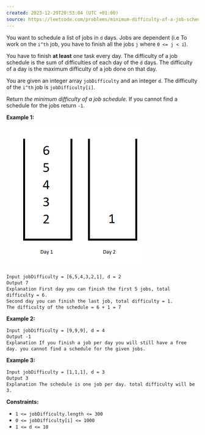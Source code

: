 ```yaml
---
created: 2023-12-29T20:53:04 (UTC +01:00)
source: https://leetcode.com/problems/minimum-difficulty-of-a-job-schedule/?envType=daily-question&envId=2023-12-29
---
```

You want to schedule a list of jobs in `d` days. Jobs are dependent (i.e To work on the `i^th` job, you have to finish all the jobs `j` where `0 <= j < i`).

You have to finish **at least** one task every day. The difficulty of a job schedule is the sum of difficulties of each day of the `d` days. The difficulty of a day is the maximum difficulty of a job done on that day.

You are given an integer array `jobDifficulty` and an integer `d`. The difficulty of the `i^th` job is `jobDifficulty[i]`.

Return _the minimum difficulty of a job schedule_. If you cannot find a schedule for the jobs return `-1`.

**Example 1:**

![img.png](img.png)

```
Input jobDifficulty = [6,5,4,3,2,1], d = 2
Output 7
Explanation First day you can finish the first 5 jobs, total difficulty = 6.
Second day you can finish the last job, total difficulty = 1.
The difficulty of the schedule = 6 + 1 = 7 
```

**Example 2:**

```
Input jobDifficulty = [9,9,9], d = 4
Output -1
Explanation If you finish a job per day you will still have a free day. you cannot find a schedule for the given jobs.
```

**Example 3:**

```
Input jobDifficulty = [1,1,1], d = 3
Output 3
Explanation The schedule is one job per day. total difficulty will be 3.
```

**Constraints:**

-   `1 <= jobDifficulty.length <= 300`
-   `0 <= jobDifficulty[i] <= 1000`
-   `1 <= d <= 10`
